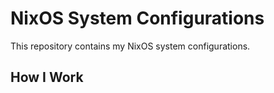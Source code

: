 # NixOS System Configurations

This repository contains my NixOS system configurations.

## How I Work
